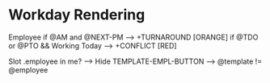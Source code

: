 # Workday Rendering 

Employee
    if @AM and @NEXT-PM
            --> +TURNAROUND [ORANGE]
    if @TDO or @PTO 
    && Working Today
            --> +CONFLICT [RED]

Slot
    .employee in me?
        --> Hide TEMPLATE-EMPL-BUTTON
        --> 
    @template != @employee
    